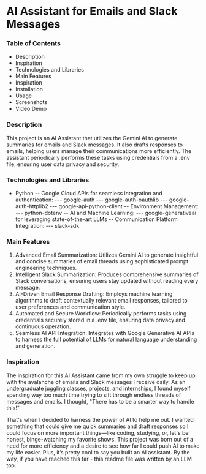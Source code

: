 # AI Assistant for Emails and Slack Messages

### Table of Contents
- Description
- Inspiration
- Technologies and Libraries
- Main Features
- Inspiration
- Installation
- Usage
- Screenshots
- Video Demo

### Description

This project is an AI Assistant that utilizes the Gemini AI to generate summaries for emails and Slack messages. It also drafts responses to emails, helping users manage their communications more efficiently. The assistant periodically performs these tasks using credentials from a .env file, ensuring user data privacy and security.

### Technologies and Libraries

- Python
-- Google Cloud APIs for seamless integration and authentication:
--- google-auth
--- google-auth-oauthlib
--- google-auth-httplib2
--- google-api-python-client
-- Environment Management:
--- python-dotenv
-- AI and Machine Learning:
--- google-generativeai for leveraging state-of-the-art LLMs
-- Communication Platform Integration:
--- slack-sdk

### Main Features

1) Advanced Email Summarization: 
Utilizes Gemini AI to generate insightful and concise summaries of email threads using sophisticated prompt engineering techniques.
2) Intelligent Slack Summarization: 
Produces comprehensive summaries of Slack conversations, ensuring users stay updated without reading every message.
3) AI-Driven Email Response Drafting: 
Employs machine learning algorithms to draft contextually relevant email responses, tailored to user preferences and communication style.
4) Automated and Secure Workflow: 
Periodically performs tasks using credentials securely stored in a .env file, ensuring data privacy and continuous operation.
5) Seamless AI API Integration: 
Integrates with Google Generative AI APIs to harness the full potential of LLMs for natural language understanding and generation.

### Inspiration

The inspiration for this AI Assistant came from my own struggle to keep up with the avalanche of emails and Slack messages I receive daily. As an undergraduate juggling classes, projects, and internships, I found myself spending way too much time trying to sift through endless threads of messages and emails. I thought, "There has to be a smarter way to handle this!"

That's when I decided to harness the power of AI to help me out. I wanted something that could give me quick summaries and draft responses so I could focus on more important things—like coding, studying, or, let's be honest, binge-watching my favorite shows. This project was born out of a need for more efficiency and a desire to see how far I could push AI to make my life easier. Plus, it’s pretty cool to say you built an AI assistant. By the way, if you have reached this far - this readme file was written by an LLM too.
